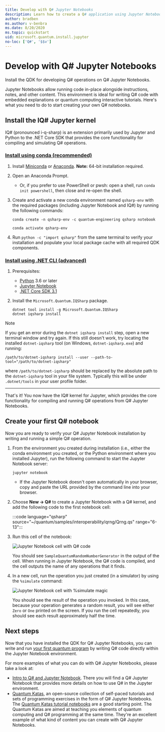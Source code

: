 ```yaml
---
title: Develop with Q# Jupyter Notebooks
description: Learn how to create a Q# application using Jupyter Notebooks.
author: bradben
ms.author: v-benbra
ms.date: 8/20/2020
ms.topic: quickstart
uid: microsoft.quantum.install.jupyter
no-loc: ['Q#', '$$v']
---
```


# Develop with Q# Jupyter Notebooks

Install the QDK for developing Q# operations on Q# Jupyter Notebooks.

Jupyter Notebooks allow running code in-place alongside instructions, notes, and other content. This environment is ideal for writing Q# code with embedded explanations or quantum computing interactive tutorials. Here's what you need to do to start creating your own Q# notebooks.

## Install the IQ# Jupyter kernel

IQ# (pronounced i-q-sharp) is an extension primarily used by Jupyter and Python to the .NET Core SDK that provides the core functionality for compiling and simulating Q# operations.

### [Install using conda (recommended)](#tab/tabid-conda)

1. Install [Miniconda](https://docs.conda.io/en/latest/miniconda.html) or [Anaconda](https://www.anaconda.com/products/individual#Downloads). **Note:** 64-bit installation required.

1. Open an Anaconda Prompt.

   - Or, if you prefer to use PowerShell or pwsh: open a shell, run `conda init powershell`, then close and re-open the shell.

1. Create and activate a new conda environment named `qsharp-env` with the required packages (including Jupyter Notebook and IQ#) by running the following commands:

    ```
    conda create -n qsharp-env -c quantum-engineering qsharp notebook

    conda activate qsharp-env
    ```

1. Run `python -c "import qsharp"` from the same terminal to verify your installation and populate your local package cache with all required QDK components.

### [Install using .NET CLI (advanced)](#tab/tabid-dotnetcli)

1. Prerequisites:

    - [Python](https://www.python.org/downloads/) 3.6 or later
    - [Jupyter Notebook](https://jupyter.readthedocs.io/en/latest/install.html)
    - [.NET Core SDK 3.1](https://dotnet.microsoft.com/download/dotnet-core/3.1)

1. Install the `Microsoft.Quantum.IQSharp` package.

    ```dotnetcli
    dotnet tool install -g Microsoft.Quantum.IQSharp
    dotnet iqsharp install
    ```

> [!NOTE]
> If you get an error during the `dotnet iqsharp install` step, open a new terminal window and try again.
> If this still doesn't work, try locating the installed `dotnet-iqsharp` tool (on Windows, `dotnet-iqsharp.exe`) and running:
> ```
> /path/to/dotnet-iqsharp install --user --path-to-tool="/path/to/dotnet-iqsharp"
> ```
> where `/path/to/dotnet-iqsharp` should be replaced by the absolute path to the `dotnet-iqsharp` tool in your file system.
> Typically this will be under `.dotnet/tools` in your user profile folder.
    
***

That's it! You now have the IQ# kernel for Jupyter, which provides the core functionality for compiling and running Q# operations from Q# Jupyter Notebooks.

## Create your first Q# notebook

Now you are ready to verify your Q# Jupyter Notebook installation by writing and running a simple Q# operation.

1. From the environment you created during installation (i.e., either the conda environment you created, or the Python environment where you installed Jupyter), run the following command to start the Jupyter Notebook server:

    ```
    jupyter notebook
    ```

    - If the Jupyter Notebook doesn't open automatically in your browser, copy and paste the URL provided by the command line into your browser.

1. Choose **New → Q#** to create a Jupyter Notebook with a Q# kernel, and add the following code to the first notebook cell:

    :::code language="qsharp" source="~/quantum/samples/interoperability/qrng/Qrng.qs" range="6-13":::

1. Run this cell of the notebook:

    ![Jupyter Notebook cell with Q# code](~/media/install-guide-jupyter.png)

    You should see `SampleQuantumRandomNumberGenerator` in the output of the cell. When running in Jupyter Notebook, the Q# code is compiled, and the cell outputs the name of any operations that it finds.

1. In a new cell, run the operation you just created (in a simulator) by using the `%simulate` command:

    ![Jupyter Notebook cell with %simulate magic](~/media/install-guide-jupyter-simulate.png)

    You should see the result of the operation you invoked. In this case, because your operation generates a random result, you will see either `Zero` or `One` printed on the screen. If you run the cell repeatedly, you should see each result approximately half the time.

## Next steps

Now that you have installed the QDK for Q# Jupyter Notebooks, you can write and run [your first quantum program](xref:microsoft.quantum.quickstarts.qrng) by writing Q# code directly within the Jupyter Notebook environment.

For more examples of what you can do with Q# Jupyter Notebooks, please take a look at:

- [Intro to Q# and Jupyter Notebook](https://docs.microsoft.com/samples/microsoft/quantum/intro-to-qsharp-jupyter/). There you will find a Q# Jupyter Notebook that provides more details on how to use Q# in the Jupyter environment.
- [Quantum Katas](xref:microsoft.quantum.overview.katas), an open-source collection of self-paced tutorials and sets of programming exercises in the form of Q# Jupyter Notebooks. The [Quantum Katas tutorial notebooks](https://github.com/microsoft/QuantumKatas#tutorial-topics) are a good starting point. The Quantum Katas are aimed at teaching you elements of quantum computing and Q# programming at the same time. They're an excellent example of what kind of content you can create with Q# Jupyter Notebooks.
